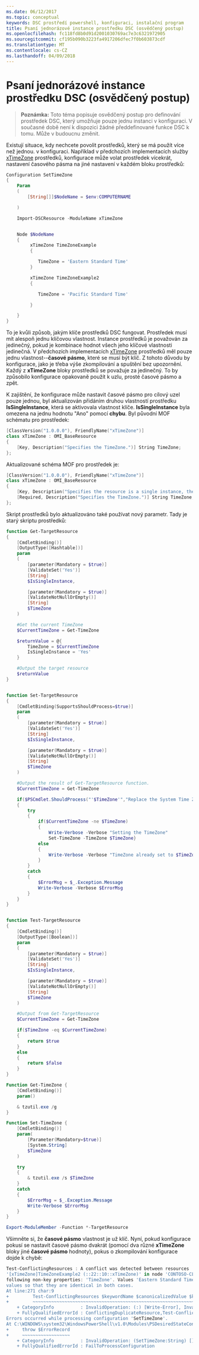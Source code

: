 ```yaml
---
ms.date: 06/12/2017
ms.topic: conceptual
keywords: DSC prostředí powershell, konfiguraci, instalační program
title: Psaní jednorázové instance prostředku DSC (osvědčený postup)
ms.openlocfilehash: fc118fd8b0d91d2001030769ac7e3c6321972905
ms.sourcegitcommit: cf195b090b3223fa4917206dfec7f0b603873cdf
ms.translationtype: MT
ms.contentlocale: cs-CZ
ms.lasthandoff: 04/09/2018
---
```

# <a name="writing-a-single-instance-dsc-resource-best-practice"></a>Psaní jednorázové instance prostředku DSC (osvědčený postup)

>**Poznámka:** Toto téma popisuje osvědčený postup pro definování prostředek DSC, který umožňuje pouze jednu instanci v konfiguraci. V současné době není k dispozici žádné předdefinované funkce DSC k tomu. Může v budoucnu změnit.

Existují situace, kdy nechcete povolit prostředků, který se má použít více než jednou. v konfiguraci. Například v předchozích implementacích služby [xTimeZone](https://github.com/PowerShell/xTimeZone) prostředků, konfigurace může volat prostředek vícekrát, nastavení časového pásma na jiné nastavení v každém bloku prostředků:

```powershell
Configuration SetTimeZone
{
    Param
    (
        [String[]]$NodeName = $env:COMPUTERNAME

    )

    Import-DSCResource -ModuleName xTimeZone


    Node $NodeName
    {
         xTimeZone TimeZoneExample
         {

            TimeZone = 'Eastern Standard Time'
         }

         xTimeZone TimeZoneExample2
         {

            TimeZone = 'Pacific Standard Time'

         }

    }
}
```

To je kvůli způsob, jakým klíče prostředků DSC fungovat. Prostředek musí mít alespoň jednu klíčovou vlastnost. Instance prostředků je považován za jedinečný, pokud je kombinace hodnot všech jeho klíčové vlastnosti jedinečná. V předchozích implementacích [xTimeZone](https://github.com/PowerShell/xTimeZone) prostředků měl pouze jednu vlastnost--**časové pásmo**, které se musí být klíč. Z tohoto důvodu by konfigurace, jako je třeba výše zkompilování a spuštění bez upozornění. Každý z **xTimeZone** bloky prostředků se považuje za jedinečný. To by způsobilo konfigurace opakovaně použít k uzlu, prosté časové pásmo a zpět.

K zajištění, že konfigurace může nastavit časové pásmo pro cílový uzel pouze jednou, byl aktualizován přidáním druhou vlastností prostředku **IsSingleInstance**, která se aktivovala vlastnost klíče.
**IsSingleInstance** byla omezena na jednu hodnotu "Ano" pomocí **chybu**. Byl původní MOF schématu pro prostředek:

```powershell
[ClassVersion("1.0.0.0"), FriendlyName("xTimeZone")]
class xTimeZone : OMI_BaseResource
{
    [Key, Description("Specifies the TimeZone.")] String TimeZone;
};
```

Aktualizované schéma MOF pro prostředek je:

```powershell
[ClassVersion("1.0.0.0"), FriendlyName("xTimeZone")]
class xTimeZone : OMI_BaseResource
{
    [Key, Description("Specifies the resource is a single instance, the value must be 'Yes'"), ValueMap{"Yes"}, Values{"Yes"}] String IsSingleInstance;
    [Required, Description("Specifies the TimeZone.")] String TimeZone;
};
```

Skript prostředků bylo aktualizováno také používat nový parametr. Tady je starý skriptu prostředků:

```powershell
function Get-TargetResource
{
    [CmdletBinding()]
    [OutputType([Hashtable])]
    param
    (
        [parameter(Mandatory = $true)]
        [ValidateSet('Yes')]
        [String]
        $IsSingleInstance,

        [parameter(Mandatory = $true)]
        [ValidateNotNullOrEmpty()]
        [String]
        $TimeZone
    )

    #Get the current TimeZone
    $CurrentTimeZone = Get-TimeZone

    $returnValue = @{
        TimeZone = $CurrentTimeZone
        IsSingleInstance = 'Yes'
    }

    #Output the target resource
    $returnValue
}


function Set-TargetResource
{
    [CmdletBinding(SupportsShouldProcess=$true)]
    param
    (
        [parameter(Mandatory = $true)]
        [ValidateSet('Yes')]
        [String]
        $IsSingleInstance,

        [parameter(Mandatory = $true)]
        [ValidateNotNullOrEmpty()]
        [String]
        $TimeZone
    )

    #Output the result of Get-TargetResource function.
    $CurrentTimeZone = Get-TimeZone

    if($PSCmdlet.ShouldProcess("'$TimeZone'","Replace the System Time Zone"))
    {
        try
        {
            if($CurrentTimeZone -ne $TimeZone)
            {
                Write-Verbose -Verbose "Setting the TimeZone"
                Set-TimeZone -TimeZone $TimeZone}
            else
            {
                Write-Verbose -Verbose "TimeZone already set to $TimeZone"
            }
        }
        catch
        {
            $ErrorMsg = $_.Exception.Message
            Write-Verbose -Verbose $ErrorMsg
        }
    }
}


function Test-TargetResource
{
    [CmdletBinding()]
    [OutputType([Boolean])]
    param
    (
        [parameter(Mandatory = $true)]
        [ValidateSet('Yes')]
        [String]
        $IsSingleInstance,

        [parameter(Mandatory = $true)]
        [ValidateNotNullOrEmpty()]
        [String]
        $TimeZone
    )

    #Output from Get-TargetResource
    $CurrentTimeZone = Get-TimeZone

    if($TimeZone -eq $CurrentTimeZone)
    {
        return $true
    }
    else
    {
        return $false
    }
}

Function Get-TimeZone {
    [CmdletBinding()]
    param()

    & tzutil.exe /g
}

Function Set-TimeZone {
    [CmdletBinding()]
    param(
        [Parameter(Mandatory=$true)]
        [System.String]
        $TimeZone
    )

    try
    {
        & tzutil.exe /s $TimeZone
    }
    catch
    {
        $ErrorMsg = $_.Exception.Message
        Write-Verbose $ErrorMsg
    }
}

Export-ModuleMember -Function *-TargetResource
```

Všimněte si, že **časové pásmo** vlastnost je už klíč. Nyní, pokud konfigurace pokusí se nastavit časové pásmo dvakrát (pomocí dva různé **xTimeZone** bloky jiné **časové pásmo** hodnoty), pokus o zkompilování konfigurace dojde k chybě:

```powershell
Test-ConflictingResources : A conflict was detected between resources '[xTimeZone]TimeZoneExample (::15::10::xTimeZone)' and
'[xTimeZone]TimeZoneExample2 (::22::10::xTimeZone)' in node 'CONTOSO-CLIENT'. Resources have identical key properties but there are differences in the
following non-key properties: 'TimeZone'. Values 'Eastern Standard Time' don't match values 'Pacific Standard Time'. Please update these property
values so that they are identical in both cases.
At line:271 char:9
+         Test-ConflictingResources $keywordName $canonicalizedValue $k ...
+         ~~~~~~~~~~~~~~~~~~~~~~~~~~~~~~~~~~~~~~~~~~~~~~~~~~~~~~~~~~~~~
    + CategoryInfo          : InvalidOperation: (:) [Write-Error], InvalidOperationException
    + FullyQualifiedErrorId : ConflictingDuplicateResource,Test-ConflictingResources
Errors occurred while processing configuration 'SetTimeZone'.
At C:\WINDOWS\system32\WindowsPowerShell\v1.0\Modules\PSDesiredStateConfiguration\PSDesiredStateConfiguration.psm1:3705 char:5
+     throw $ErrorRecord
+     ~~~~~~~~~~~~~~~~~~
    + CategoryInfo          : InvalidOperation: (SetTimeZone:String) [], InvalidOperationException
    + FullyQualifiedErrorId : FailToProcessConfiguration
```